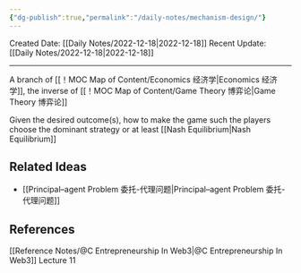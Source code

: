 ```yaml
---
{"dg-publish":true,"permalink":"/daily-notes/mechanism-design/"}
---
```



Created Date: [[Daily Notes/2022-12-18\|2022-12-18]]
Recent Update:  [[Daily Notes/2022-12-18\|2022-12-18]]

---
A branch of [[！MOC Map of Content/Economics 经济学\|Economics 经济学]], the inverse of [[！MOC Map of Content/Game Theory 博弈论\|Game Theory 博弈论]]

Given the desired outcome(s), how to make the game such the players choose the dominant strategy or at least [[Nash Equilibrium\|Nash Equilibrium]] 

## Related Ideas
- [[Principal–agent Problem 委托-代理问题\|Principal–agent Problem 委托-代理问题]] 





## References
[[Reference Notes/@C Entrepreneurship In Web3\|@C Entrepreneurship In Web3]] Lecture 11
